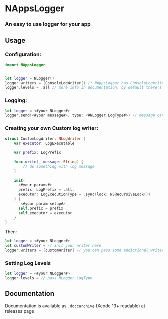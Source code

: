 # NAppsLogger

### An easy to use logger for your app

## Usage

### Configuration: 

```swift
import NAppsLogger


let logger = NLogger()
logger.writers = [ConsoleLogWriter() /* NAppsLogger has ConsoleLogWriter and FileLogWriter, you can also create your own custom writer */] // by default there're `ConsoleLogWriter()`
logger.levels = .all // more info in documentation, by default there's `.all`
```

### Logging:

```swift
let logger = <#your NLogger#>
logger.send(<#your message#>, type: <#NLogger.LogType#>) // message can be any type
```


### Creating your own Custom log writer:

```swift
struct CustomLogWriter: NLogWriter {
    var executor: LogExecutable
    
    var prefix: LogPrefix
    
    func write(_ message: String) {
        // do something with log message
    }
    
    init(
      <#your params#>
      prefix: LogPrefix = .all,
      executor: LogExecutionType = .sync(lock: NSRecursiveLock())
    ) {
       <#your param setup#>
      self.prefix = prefix
      self.executor = executor
    }
}
```

Then:

```swift
let logger = <#your NLogger#>
let customWriter = // init your writer here
logger.writers = [customWriter] // you can pass some addictional writers
```

### Setting Log Levels

```swift
let logger = <#your NLogger#>
logger.levels = // pass NLogger.LogType
```

## Documentation

Documentation is available as `.doccarchive` (Xcode 13+ readable) at releases page
